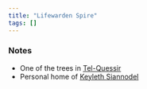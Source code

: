 ```yaml
---
title: "Lifewarden Spire"
tags: []
---
```


### Notes

- One of the trees in [Tel-Quessir](content/Places/Tel-Quessir.md) 
- Personal home of [Keyleth Siannodel](content/NPCs/Keyleth%20Siannodel.md)
